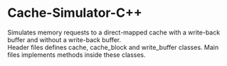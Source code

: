 # Cache-Simulator-C++
Simulates memory requests to a direct-mapped cache with a write-back buffer and without a write-back buffer.  
Header files defines cache, cache_block and write_buffer classes. Main files implements methods inside these classes.
